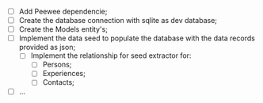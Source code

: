 - [ ] Add Peewee dependencie;
- [ ] Create the database connection with sqlite as dev database;
- [ ] Create the Models entity's;
- [ ] Implement the data seed to populate the database with the data records provided as json;
   - [ ] Implement the relationship for seed extractor for:
      - [ ] Persons;
      - [ ] Experiences;
      - [ ] Contacts;
- [ ] ...
